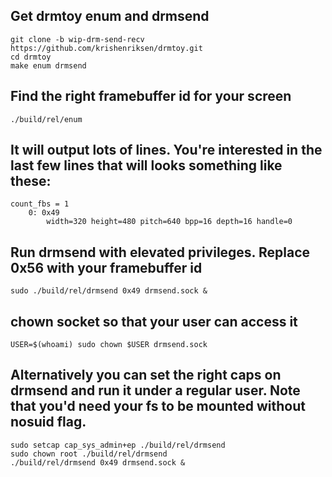 ## Get drmtoy enum and drmsend
```
git clone -b wip-drm-send-recv https://github.com/krishenriksen/drmtoy.git
cd drmtoy
make enum drmsend
```

## Find the right framebuffer id for your screen
`./build/rel/enum`

## It will output lots of lines. You're interested in the last few lines that will looks something like these:
```
count_fbs = 1
	0: 0x49
		width=320 height=480 pitch=640 bpp=16 depth=16 handle=0
```

## Run drmsend with elevated privileges. Replace 0x56 with your framebuffer id
`sudo ./build/rel/drmsend 0x49 drmsend.sock &`

## chown socket so that your user can access it
`USER=$(whoami) sudo chown $USER drmsend.sock`

## Alternatively you can set the right caps on drmsend and run it under a regular user. Note that you'd need your fs to be mounted without nosuid flag.
```
sudo setcap cap_sys_admin+ep ./build/rel/drmsend
sudo chown root ./build/rel/drmsend
./build/rel/drmsend 0x49 drmsend.sock &
```
